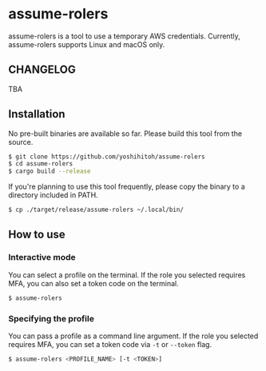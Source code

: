 # assume-rolers
assume-rolers is a tool to use a temporary AWS credentials.
Currently, assume-rolers supports Linux and macOS only.

## CHANGELOG
TBA

## Installation

No pre-built binaries are available so far.
Please build this tool from the source.

```bash
$ git clone https://github.com/yoshihitoh/assume-rolers
$ cd assume-rolers
$ cargo build --release
```

If you're planning to use this tool frequently, please copy the binary to a directory included in PATH.
```bash
$ cp ./target/release/assume-rolers ~/.local/bin/
```

## How to use
### Interactive mode
You can select a profile on the terminal.
If the role you selected requires MFA, you can also set a token code on the terminal.

```bash
$ assume-rolers
```

### Specifying the profile
You can pass a profile as a command line argument.
If the role you selected requires MFA, you can set a token code via `-t` or `--token` flag.

```bash
$ assume-rolers <PROFILE_NAME> [-t <TOKEN>]
```

